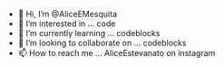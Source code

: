 - 👋 Hi, I’m @AliceEMesquita
- 👀 I’m interested in ... code
- 🌱 I’m currently learning ... codeblocks
- 💞️ I’m looking to collaborate on ... codeblocks
- 📫 How to reach me ... AliceEstevanato on instagram

<!---
AliceEMesquita/AliceEMesquita is a ✨ special ✨ repository because its `README.md` (this file) appears on your GitHub profile.
You can click the Preview link to take a look at your changes.
--->

